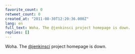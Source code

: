 ```yaml
---
favorite_count: 0
retweet_count: 0
created_at: "2011-08-30T12:20:36.000Z"
lang: en
full_text: Woha. The @jenkinsci project homepage is down.
replies: []
---
```


Woha. The [@jenkinsci](https://twitter.com/jenkinsci) project homepage is down.
